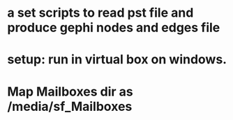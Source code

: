 # a set scripts to read pst file and produce gephi nodes and edges file
#
# setup: run in virtual box on windows.
#
# Map Mailboxes dir as /media/sf_Mailboxes
